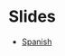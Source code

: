 # Slides
- [Spanish](https://docs.google.com/presentation/d/17aIxUbrWth0tOCtGaUOkMLMVApsqggMd0puj0ygnEoo/edit?usp=sharing)

